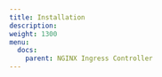 ```yaml
---
title: Installation
description: 
weight: 1300
menu:
  docs:
    parent: NGINX Ingress Controller
---
```

